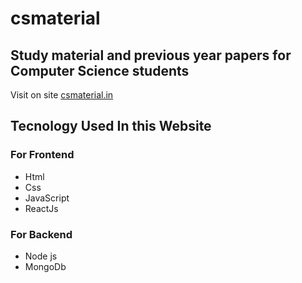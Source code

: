# csmaterial
## Study material and previous year papers for Computer Science students 

Visit on site [csmaterial.in](https://www.csmaterial.in/)

## Tecnology Used In this Website

### For Frontend
- Html 
- Css 
- JavaScript 
- ReactJs
### For Backend 
- Node js
- MongoDb
